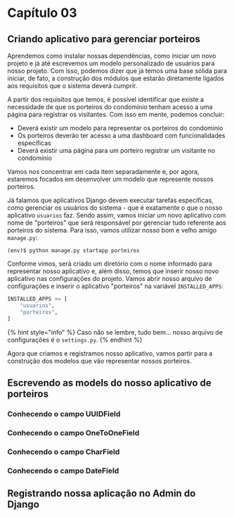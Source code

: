 # Capítulo 03

## Criando aplicativo para gerenciar porteiros

Aprendemos como instalar nossas dependências, como iniciar um novo projeto e já até escrevemos um modelo personalizado de usuários para nosso projeto. Com isso, podemos dizer que já temos uma base sólida para iniciar, de fato, a construção dos módulos que estarão diretamente ligados aos requisitos que o sistema deverá cumprir.

A partir dos requisitos que temos, é possível identificar que existe a necessidade de que os porteiros do condomínio tenham acesso a uma página para registrar os visitantes. Com isso em mente, podemos concluir:

* Deverá existir um modelo para representar os porteiros do condomínio
* Os porteiros deverão ter acesso a uma dashboard com funcionalidades específicas
* Deverá existir uma página para um porteiro registrar um visitante no condomínio

Vamos nos concentrar em cada item separadamente e, por agora, estaremos focados em desenvolver um modelo que represente nossos porteiros. 

Já falamos que aplicativos Django devem executar tarefas específicas, como gerenciar os usuários do sistema - que é exatamente o que o nosso aplicativo `usuarios` faz. Sendo assim, vamos iniciar um novo aplicativo com nome de "porteiros" que será responsável por gerenciar tudo referente aos porteiros do sistema. Para isso, vamos utilizar nosso bom e velho amigo `manage.py`:

```text
(env)$ python manage.py startapp porteiros
```

Conforme vimos, será criado um diretório com o nome informado para representar nosso aplicativo e, além disso, temos que inserir nosso novo aplicativo nas configurações do projeto. Vamos abrir nosso arquivo de configurações e inserir o aplicativo "porteiros" na variável `INSTALLED_APPS`:

```python
INSTALLED_APPS += [
    "usuarios",
    "porteiros",
]
```

{% hint style="info" %}
Caso não se lembre, tudo bem... nosso arquivo de configurações é o `settings.py`.
{% endhint %}

Agora que criamos e registramos nosso aplicativo, vamos partir para a construção dos modelos que vão representar nossos porteiros.

## Escrevendo as models do nosso aplicativo de porteiros



### Conhecendo o campo UUIDField

### Conhecendo o campo OneToOneField

### Conhecendo o campo CharField

### Conhecendo o campo DateField



## Registrando nossa aplicação no Admin do Django







